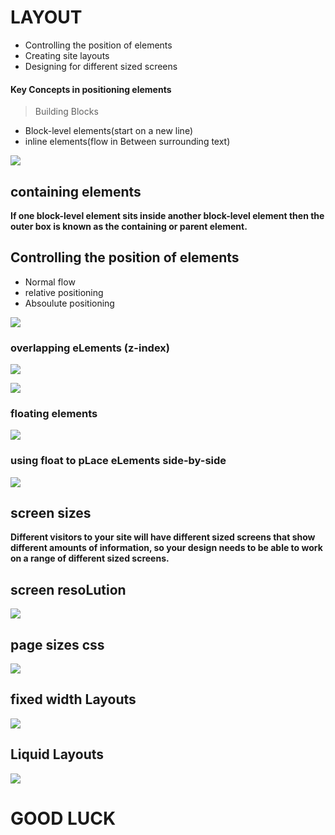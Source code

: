 # LAYOUT 
* Controlling the position of elements
* Creating site layouts
* Designing for different sized screens

#### Key Concepts in positioning elements

> Building Blocks
* Block-level elements(start on a new line)
* inline elements(flow in Between surrounding text)

![](https://slidetodoc.com/presentation_image/220ba37e823752e7322eee8c9313ea2d/image-3.jpg)

## containing elements
**If one block-level element sits inside another block-level element then the outer box is known as the containing or parent element.**

## Controlling the position of elements
* Normal flow
* relative positioning 
* Absoulute positioning

![](https://i.ytimg.com/vi/ngt-qQKaTpA/maxresdefault.jpg)

### overlapping eLements (z-index)
![](https://miro.medium.com/max/500/1*gWXT42nAT-lU1VgrICsCKg.png)

![](https://bennadel-cdn.com/resources/uploads/2017/stacking-context-z-index-illustration.png)

### floating elements
![](https://assets.hongkiat.com/uploads/css-floats/float-below-others.jpg?newedit)

### using float to pLace eLements side-by-side
![](https://i.stack.imgur.com/B1Q5L.jpg)

## screen sizes
**Different visitors to your site will have different sized screens that show different amounts of information, so your design needs to be able to work on a range of different sized screens.**

## screen resoLution
![](https://i.stack.imgur.com/LrK59.png)

## page sizes css
![](https://www.w3.org/TR/css-page-3/images/PageBox.png)

## fixed width Layouts
![](https://i.stack.imgur.com/Xjajz.jpg)

## Liquid Layouts
![](http://www.vanseodesign.com/blog/wp-content/uploads/2011/05/primary-content-secondary.png)

# GOOD LUCK